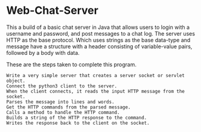 # Web-Chat-Server

This a build of a basic chat server in Java that allows users to login with a username and password, and post messages to a chat log. The server uses HTTP as the base protocol. Which uses strings as the base data-type and message have a structure with a header consisting of variable-value pairs, followed by a body with data.

  
  These are the steps taken to complete this program.

	Write a very simple server that creates a server socket or servlet object.
	Connect the python3 client to the server.
	When the client connects, it reads the input HTTP message from the socket.
	Parses the message into lines and words. 
	Get the HTTP commands from the parsed message.
	Calls a method to handle the HTTP command.
	Builds a string of the HTTP response to the command.
	Writes the response back to the client on the socket.
